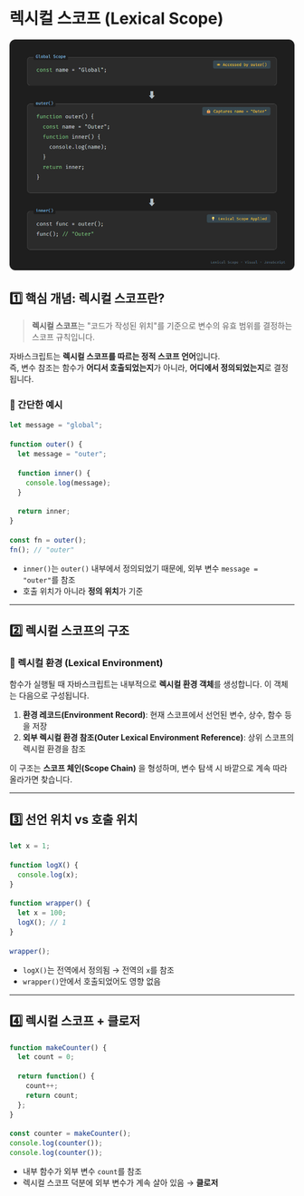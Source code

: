 # 렉시컬 스코프 (Lexical Scope)
![lexical scope](../images/lexical-scope.png)
## 1️⃣ 핵심 개념: 렉시컬 스코프란?
> **렉시컬 스코프**는 "코드가 작성된 위치"를 기준으로 변수의 유효 범위를 결정하는 스코프 규칙입니다.

자바스크립트는 **렉시컬 스코프를 따르는 정적 스코프 언어**입니다.  
즉, 변수 참조는 함수가 **어디서 호출되었는지**가 아니라, **어디에서 정의되었는지**로 결정됩니다.

### 🧐 간단한 예시
```js
let message = "global";

function outer() {
  let message = "outer";

  function inner() {
    console.log(message);
  }

  return inner;
}

const fn = outer();
fn(); // "outer"
```
- `inner()`는 `outer()` 내부에서 정의되었기 때문에, 외부 변수 `message = "outer"`를 참조
- 호출 위치가 아니라 **정의 위치**가 기준

---

## 2️⃣ 렉시컬 스코프의 구조
### 🔹 렉시컬 환경 (Lexical Environment)
함수가 실행될 때 자바스크립트는 내부적으로 **렉시컬 환경 객체**를 생성합니다. 이 객체는 다음으로 구성됩니다.
1. **환경 레코드(Environment Record)**: 현재 스코프에서 선언된 변수, 상수, 함수 등을 저장
2. **외부 렉시컬 환경 참조(Outer Lexical Environment Reference)**: 상위 스코프의 렉시컬 환경을 참조

이 구조는 **스코프 체인(Scope Chain)** 을 형성하며, 변수 탐색 시 바깥으로 계속 따라 올라가면 찾습니다.

---

## 3️⃣ 선언 위치 vs 호출 위치
```js
let x = 1;

function logX() {
  console.log(x);
}

function wrapper() {
  let x = 100;
  logX(); // 1
}

wrapper();
```
- `logX()`는 전역에서 정의됨 → 전역의 `x`를 참조
- `wrapper()`안에서 호출되었어도 영향 없음
---

## 4️⃣ 렉시컬 스코프 + 클로저
```js
function makeCounter() {
  let count = 0;

  return function() {
    count++;
    return count;
  };
}

const counter = makeCounter();
console.log(counter());
console.log(counter());
```
- 내부 함수가 외부 변수 `count`를 참조
- 렉시컬 스코프 덕분에 외부 변수가 계속 살아 있음 → **클로저**